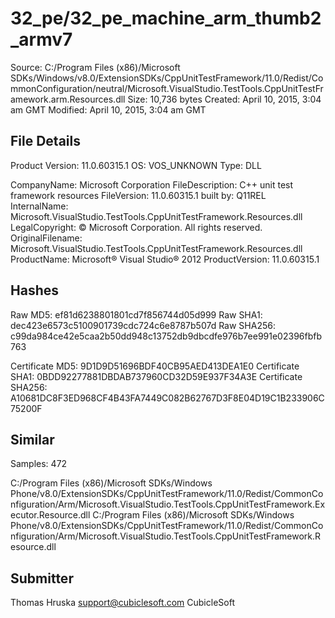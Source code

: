 32_pe/32_pe_machine_arm_thumb2_armv7
====================================

Source:  C:/Program Files (x86)/Microsoft SDKs/Windows/v8.0/ExtensionSDKs/CppUnitTestFramework/11.0/Redist/CommonConfiguration/neutral/Microsoft.VisualStudio.TestTools.CppUnitTestFramework.arm.Resources.dll
Size:  10,736 bytes
Created:  April 10, 2015, 3:04 am GMT
Modified:  April 10, 2015, 3:04 am GMT

File Details
------------

Product Version:  11.0.60315.1
OS:  VOS_UNKNOWN
Type:  DLL

CompanyName:  Microsoft Corporation
FileDescription:  C++ unit test framework resources
FileVersion:  11.0.60315.1 built by: Q11REL
InternalName:  Microsoft.VisualStudio.TestTools.CppUnitTestFramework.Resources.dll
LegalCopyright:  © Microsoft Corporation. All rights reserved.
OriginalFilename:  Microsoft.VisualStudio.TestTools.CppUnitTestFramework.Resources.dll
ProductName:  Microsoft® Visual Studio® 2012
ProductVersion:  11.0.60315.1

Hashes
------

Raw MD5:  ef81d6238801801cd7f856744d05d999
Raw SHA1:  dec423e6573c5100901739cdc724c6e8787b507d
Raw SHA256:  c99da984ce42e5caa2b50dd948c13752db9dbcdfe976b7ee991e02396fbfb763

Certificate MD5:  9D1D9D51696BDF40CB95AED413DEA1E0
Certificate SHA1:  0BDD92277881DBDAB737960CD32D59E937F34A3E
Certificate SHA256:  A10681DC8F3ED968CF4B43FA7449C082B62767D3F8E04D19C1B233906C75200F

Similar
-------

Samples:  472

C:/Program Files (x86)/Microsoft SDKs/Windows Phone/v8.0/ExtensionSDKs/CppUnitTestFramework/11.0/Redist/CommonConfiguration/Arm/Microsoft.VisualStudio.TestTools.CppUnitTestFramework.Executor.Resource.dll
C:/Program Files (x86)/Microsoft SDKs/Windows Phone/v8.0/ExtensionSDKs/CppUnitTestFramework/11.0/Redist/CommonConfiguration/Arm/Microsoft.VisualStudio.TestTools.CppUnitTestFramework.Resource.dll

Submitter
---------

Thomas Hruska
support@cubiclesoft.com
CubicleSoft
